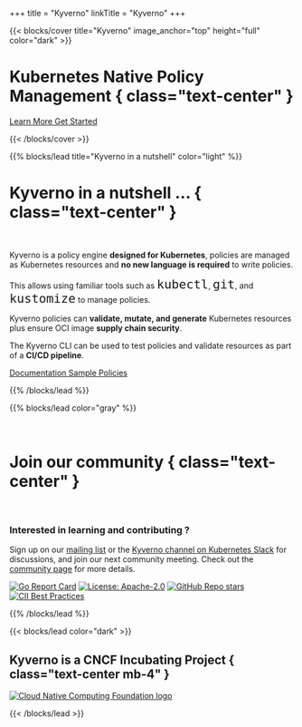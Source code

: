 +++
title = "Kyverno"
linkTitle = "Kyverno"
+++

{{< blocks/cover title="Kyverno" image_anchor="top" height="full" color="dark" >}}
# Kubernetes Native Policy Management { class="text-center" }

<div class="mt-5 mx-auto">
	<a class="btn btn-lg btn-primary mr-3 mb-4" href="#td-block-1">
		Learn More <i class="fa fa-chalkboard-teacher ml-2"></i>
	</a>
	<a class="btn btn-lg btn-secondary mr-3 mb-4" href="/docs/introduction/#quick-start">
		Get Started <i class="fa fa-arrow-alt-circle-right ml-2 "></i>
	  </a>

  <a class="btn btn-link text-info" href="#td-block-1" aria-label="Read more"><i class="fa fa-chevron-circle-down" style="font-size: 400%"></i></a>

</div>
{{< /blocks/cover >}}


{{% blocks/lead title="Kyverno in a nutshell" color="light" %}}
<br/>

# Kyverno in a nutshell ... { class="text-center" }

<br/>

Kyverno is a policy engine **designed for Kubernetes**, policies are managed as Kubernetes resources and **no new language is required** to write policies.

This allows using familiar tools such as <code style="font-size: 1.35rem">kubectl</code>, <code style="font-size: 1.35rem">git</code>, and <code style="font-size: 1.35rem">kustomize</code> to manage policies.

Kyverno policies can **validate, mutate, and generate** Kubernetes resources plus ensure OCI image **supply chain security**.

The Kyverno CLI can be used to test policies and validate resources as part of a **CI/CD pipeline**.

<div class="mt-5 mx-auto">
	<a class="btn btn-lg btn-primary mr-3 mb-4" href="/docs/introduction/">
		Documentation <i class="fa fa-book ml-2"></i>
	</a>
	<a class="btn btn-lg btn-secondary mr-3 mb-4" href="/policies/">
		Sample Policies <i class="fa fa-shield-alt ml-2 "></i>
  	</a>	
</div>

{{% /blocks/lead %}}


{{% blocks/lead color="gray" %}}

<br/>

# Join our community { class="text-center" }

<br/>

### Interested in learning and contributing ?

<p class="mt-5 mx-auto">
	Sign up on our <a href="https://groups.google.com/g/kyverno">mailing list</a> 
	or the <a href="https://slack.k8s.io/#kyverno">Kyverno channel on Kubernetes Slack</a> for discussions, and join 
	our next community meeting. Check out the <a href="/community/">community page</a> for more details. 
</p>

[![Go Report Card](https://goreportcard.com/badge/github.com/kyverno/kyverno)](https://goreportcard.com/report/github.com/kyverno/kyverno) 
[![License: Apache-2.0](https://img.shields.io/github/license/kyverno/kyverno?color=blue)](https://github.com/kyverno/kyverno/)
[![GitHub Repo stars](https://img.shields.io/github/stars/kyverno/kyverno)](https://github.com/kyverno/kyverno/stargazers)
[![CII Best Practices](https://bestpractices.coreinfrastructure.org/projects/5327/badge)](https://bestpractices.coreinfrastructure.org/projects/5327)

{{% /blocks/lead %}}


{{< blocks/lead color="dark" >}}

## Kyverno is a CNCF Incubating Project { class="text-center mb-4" }

<a href="https://www.cncf.io" target="blank">
	<img class="cncf-logo img-fluid" src="/images/logo_cloudnative.png" alt="Cloud Native Computing Foundation logo">
</a>

{{< /blocks/lead >}}